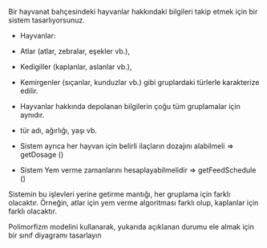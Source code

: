 Bir hayvanat bahçesindeki hayvanlar hakkındaki bilgileri takip etmek için bir sistem tasarlıyorsunuz.



- Hayvanlar:



- Atlar (atlar, zebralar, eşekler vb.),



- Kedigiller (kaplanlar, aslanlar vb.),



- Kemirgenler (sıçanlar, kunduzlar vb.) gibi gruplardaki türlerle karakterize edilir.



- Hayvanlar hakkında depolanan bilgilerin çoğu tüm gruplamalar için aynıdır.



- tür adı, ağırlığı, yaşı vb.



- Sistem ayrıca her hayvan için belirli ilaçların dozajını alabilmeli => getDosage ()



- Sistem Yem verme zamanlarını hesaplayabilmelidir => getFeedSchedule ()



Sistemin bu işlevleri yerine getirme mantığı, her gruplama için farklı olacaktır. Örneğin, atlar için yem verme algoritması farklı olup, kaplanlar için farklı olacaktır.



Polimorfizm modelini kullanarak, yukarıda açıklanan durumu ele almak için bir sınıf diyagramı tasarlayın